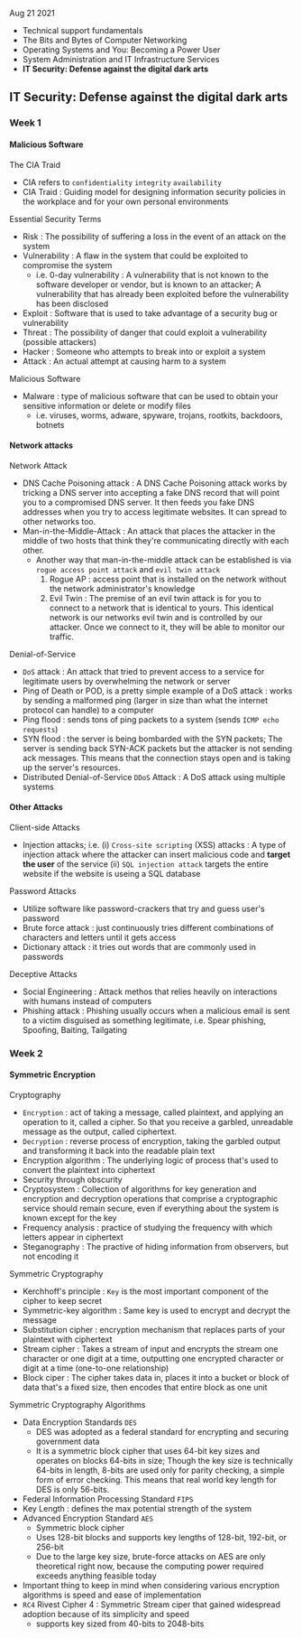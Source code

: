 Aug 21 2021


- Technical support fundamentals
- The Bits and Bytes of Computer Networking
- Operating Systems and You: Becoming a Power User
- System Administration and IT Infrastructure Services
- **IT Security: Defense against the digital dark arts**

## IT Security: Defense against the digital dark arts

### Week 1

#### Malicious Software

The CIA Traid
- CIA refers to `confidentiality` `integrity` `availability`
- CIA Traid : Guiding model for designing information security policies in the workplace and for your own personal environments

Essential Security Terms
- Risk : The possibility of suffering a loss in the event of an attack on the system
- Vulnerability : A flaw in the system that could be exploited to compromise the system 
	- i.e. 0-day vulnerability : A vulnerability that is not known to the software developer or vendor, but is known to an attacker; A vulnerability that has already been exploited before the vulnerability has been disclosed
- Exploit : Software that is used to take advantage of a security bug or vulnerability
- Threat : The possibility of danger that could exploit a vulnerability (possible attackers)
- Hacker : Someone who attempts to break into or exploit a system
- Attack : An actual attempt at causing harm to a system

Malicious Software
- Malware : type of malicious software that can be used to obtain your sensitive information or delete or modify files
	- i.e. viruses, worms, adware, spyware, trojans, rootkits, backdoors, botnets

#### Network attacks

Network Attack
- DNS Cache Poisoning attack : A DNS Cache Poisoning attack works by tricking a DNS server into accepting a fake DNS record that will point you to a compromised DNS server. It then feeds you fake DNS addresses when you try to access legitimate websites. It can spread to other networks too.
- Man-in-the-Middle-Attack : An attack that places the attacker in the middle of two hosts that think they're communicating directly with each other. 
	- Another way that man-in-the-middle attack can be established is via `rogue access point attack` and `evil twin attack`
    	1. Rogue AP : access point that is installed on the network without the network administrator's knowledge
        2. Evil Twin :  The premise of an evil twin attack is for you to connect to a network that is identical to yours. This identical network is our networks evil twin and is controlled by our attacker. Once we connect to it, they will be able to monitor our traffic.

Denial-of-Service 
- `DoS` attack : An attack that tried to prevent access to a service for legitimate users by overwhelming the network or server
- Ping of Death or POD, is a pretty simple example of a DoS attack : works by sending a malformed ping (larger in size than what the internet protocol can handle) to a computer
- Ping flood : sends tons of ping packets to a system (sends `ICMP echo requests`)
- SYN flood : the server is being bombarded with the SYN packets; The server is sending back SYN-ACK packets but the attacker is not sending ack messages. This means that the connection stays open and is taking up the server's resources. 
- Distributed Denial-of-Service `DDoS` Attack : A DoS attack using multiple systems

#### Other Attacks

Client-side Attacks
- Injection attacks; i.e. (i) `Cross-site scripting` (XSS) attacks : A type of injection attack where the attacker can insert malicious code and **target the user** of the service (ii) `SQL injection attack` targets the entire website if the website is useing a SQL database

Password Attacks
- Utilize software like password-crackers that try and guess user's password
- Brute force attack : just continuously tries different combinations of characters and letters until it gets access
- Dictionary attack : it tries out words that are commonly used in passwords

Deceptive Attacks
- Social Engineering : Attack methos that relies heavily on interactions with humans instead of computers
- Phishing attack : Phishing usually occurs when a malicious email is sent to a victim disguised as something legitimate, i.e. Spear phishing, Spoofing, Baiting, Tailgating

### Week 2

#### Symmetric Encryption

Cryptography
- `Encryption` : act of taking a message, called plaintext, and applying an operation to it, called a cipher. So that you receive a garbled, unreadable message as the output, called ciphertext.
- `Decryption` : reverse process of encryption, taking the garbled output and transforming it back into the readable plain text
- Encryption algorithm : The underlying logic of process that's used to convert the plaintext into ciphertext
- Security through obscurity
- Cryptosystem : Collection of algorithms for key generation and encryption and decryption operations that comprise a cryptographic service should remain secure, even if everything about the system is known except for the key
- Frequency analysis : practice of studying the frequency with which letters appear in ciphertext
- Steganography : The practive of hiding information from observers, but not encoding it

Symmetric Cryptography
- Kerchhoff's principle : `Key` is the most important component of the cipher to keep secret
- Symmetric-key algorithm : Same key is used to encrypt and decrypt the message
- Substitution cipher : encryption mechanism that replaces parts of your plaintext with ciphertext
- Stream cipher : Takes a stream of input and encrypts the stream one character or one digit at a time, outputting one encrypted character or digit at a time (one-to-one relationship)
- Block ciper : The cipher takes data in, places it into a bucket or block of data that's a fixed size, then encodes that entire block as one unit

Symmetric Cryptography Algorithms
- Data Encryption Standards `DES`
	- DES was adopted as a federal standard for encrypting and securing government data
    - It is a symmetric block cipher that uses 64-bit key sizes and operates on blocks 64-bits in size; Though the key size is technically 64-bits in length, 8-bits are used only for parity checking, a simple form of error checking. This means that real world key length for DES is only 56-bits.
- Federal Information Processing Standard `FIPS` 
- Key Length : defines the max potential strength of the system
- Advanced Encryption Standard `AES`
	- Symmetric block cipher
    - Uses 128-bit blocks and supports key lengths of 128-bit, 192-bit, or 256-bit
    - Due to the large key size, brute-force attacks on AES are only theoretical right now, because the computing power required exceeds anything feasible today
- Important thing to keep in mind when considering various encryption algorithms is speed and ease of implementation
- `RC4` Rivest Cipher 4 : Symmetric Stream ciper that gained widespread adoption because of its simplicity and speed
	- supports key sized from 40-bits to 2048-bits









